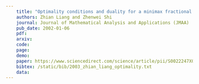 ```yaml
---
    title: "Optimality conditions and duality for a minimax fractional programming with generalized convexity"
    authors: Zhian Liang and Zhenwei Shi
    journal: Journal of Mathematical Analysis and Applications (JMAA)
    pub_date: 2002-01-06
    pdf: 
    arxiv: 
    code: 
    page: 
    demo: 
    paper: https://www.sciencedirect.com/science/article/pii/S0022247X0200553X
    bibtex: /static/bib/2003_zhian_liang_optimality.txt
    data:
---
```

    